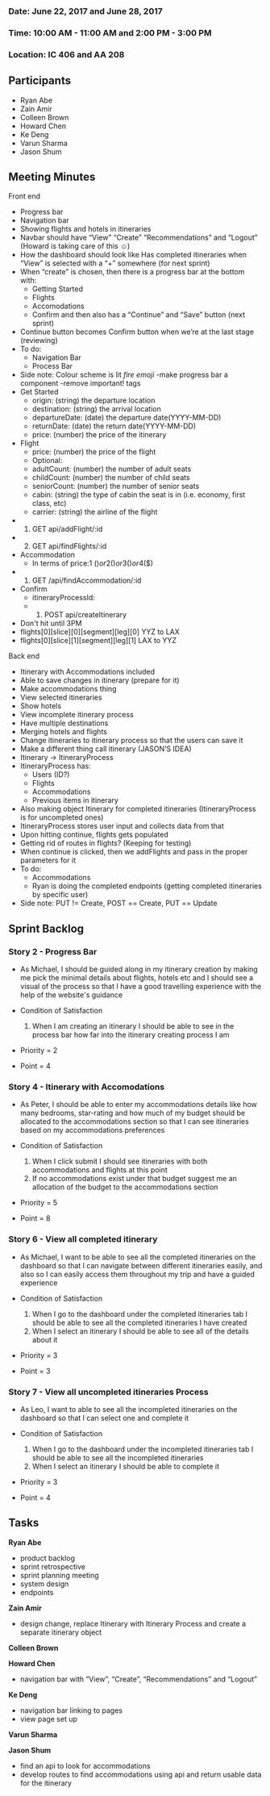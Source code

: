 ### Date: June 22, 2017 and June 28, 2017
### Time: 10:00 AM - 11:00 AM and 2:00 PM - 3:00 PM
### Location: IC 406 and AA 208

## Participants

- Ryan Abe
- Zain Amir
- Colleen Brown
- Howard Chen
- Ke Deng
- Varun Sharma
- Jason Shum

## Meeting Minutes

Front end
-	Progress bar
-	Navigation bar
-	Showing flights and hotels in itineraries
-	Navbar should have “View” “Create” “Recommendations” and “Logout” (Howard is taking care of this ☺)
-	How the dashboard should look like
  Has completed itineraries when “View” is selected with a “+” somewhere (for next sprint)
-	When “create” is chosen, then there is a progress bar at the bottom with:
    - Getting Started
    - Flights
    - Accomodations
    - Confirm
  and then also has a “Continue” and “Save” button (next sprint)
  - Continue button becomes Confirm button when we’re at the last stage (reviewing)
-	To do:
    - Navigation Bar
    - Process Bar
-	Side note: Colour scheme is lit *fire emoji*
-make progress bar a component
-remove important! tags
- Get Started
    - origin: (string) the departure location
    - destination: (string) the arrival location
    - departureDate: (date) the departure date(YYYY-MM-DD)
    - returnDate: (date) the return date(YYYY-MM-DD)
    - price: (number) the price of the itinerary
- Flight
    - price: (number) the price of the flight
    - Optional:
    - adultCount: (number) the number of adult seats
    - childCount: (number) the number of child seats
    - seniorCount: (number) the number of senior seats
    - cabin: (string) the type of cabin the seat is in (i.e. economy, first class, etc)
    - carrier: (string) the airline of the flight
- 1. GET api/addFlight/:id
- 2. GET api/findFlights/:id
- Accommodation
    - In terms of price:1 ($) or 2 ($$) or 3 ($$) or 4 ($$)
- 1. GET /api/findAccommodation/:id
- Confirm
    - itineraryProcessId:
    - 1. POST api/createItinerary
- Don't hit until 3PM
- flights[0][slice][0][segment][leg][0] YYZ to LAX
- flights[0][slice][1][segment][leg][1] LAX to YYZ

Back end
-	Itinerary with Accommodations included
-	Able to save changes in itinerary (prepare for it)
-	Make accommodations thing
-	View selected itineraries
-	Show hotels
-	View incomplete itinerary process
-	Have multiple destinations
-	Merging hotels and flights
-	Change itineraries to itinerary process so that the users can save it
-	Make a different thing call itinerary (JASON’S IDEA)
-	Itinerary -> ItineraryProcess
-	ItineraryProcess has:
    - Users (ID?)
    - Flights
    - Accommodations
    - Previous items in itinerary
-	Also making object Itinerary for completed itineraries (ItineraryProcess is for uncompleted ones)
-	ItineraryProcess stores user input and collects data from that
-	Upon hitting continue, flights gets populated
-	Getting rid of routes in flights? (Keeping for testing)
-	When continue is clicked, then we addFlights and pass in the proper parameters for it
-	To do:
    - Accommodations
    - Ryan is doing the completed endpoints (getting completed itineraries by specific user)
-	Side note: PUT != Create, POST == Create, PUT == Update

## Sprint Backlog

### Story 2 - Progress Bar

- As Michael, I should be guided along in my itinerary creation by making me pick the minimal details about flights, hotels etc and I should see a visual of the process so that I have a good travelling experience with the help of the website's guidance

- Condition of Satisfaction
    1. When I am creating an itinerary I should be able to see in the process bar how far into the itinerary creating process I am

- Priority = 2
- Point = 4

### Story 4 - Itinerary with Accomodations

- As Peter, I should be able to enter my accommodations details like how many bedrooms, star-rating and how much of my budget should be allocated to the accommodations section so that I can see itineraries based on my accommodations preferences

- Condition of Satisfaction
    1. When I click submit I should see itineraries with both accommodations and flights at this point
    2. If no accommodations exist under that budget suggest me an allocation of the budget to the accommodations section

- Priority = 5
- Point = 8

### Story 6 - View all completed itinerary

- As Michael, I want to be able to see all the completed itineraries on the dashboard so that I can navigate between different itineraries easily, and also so I can easily access them throughout my trip and have a guided experience

- Condition of Satisfaction
    1. When I go to the dashboard under the completed itineraries tab I should be able to see all the completed itineraries I have created
    2. When I select an itinerary I should be able to see all of the details about it  

- Priority = 3
- Point = 3

### Story 7 - View all uncompleted itineraries Process

- As Leo, I want to able to see all the incompleted itineraries on the dashboard so that I can select one and complete it

- Condition of Satisfaction
    1. When I go to the dashboard under the incompleted itineraries tab I should be able to see all the incompleted itineraries
    2. When I select an itinerary I should be able to complete it

- Priority = 3
- Point = 4

## Tasks

**Ryan Abe**
- product backlog
- sprint retrospective
- sprint planning meeting
- system design
- endpoints

**Zain Amir**
- design change, replace Itinerary with Itinerary Process and create a separate itinerary object

**Colleen Brown**

**Howard Chen**
- navigation bar with “View”, “Create”, “Recommendations” and “Logout”

**Ke Deng**
- navigation bar linking to pages
- view page set up

**Varun Sharma**

**Jason Shum**
- find an api to look for accommodations
- develop routes to find accommodations using api and return usable data for the itinerary
